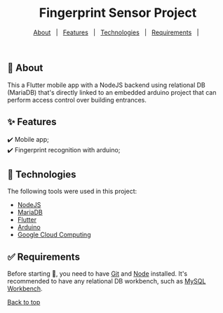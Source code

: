 <h1 align="center" id="top">Fingerprint Sensor Project</h1>

<p align="center">
  <a href="#dart-about">About</a> &#xa0; | &#xa0;
  <a href="#sparkles-features">Features</a> &#xa0; | &#xa0;
  <a href="#rocket-technologies">Technologies</a> &#xa0; | &#xa0;
  <a href="#white_check_mark-requirements">Requirements</a> &#xa0; | &#xa0;
</p>

<br>

## :dart: About ##

This a Flutter mobile app with a NodeJS backend using relational DB (MariaDB) that's directly linked to an embedded arduino project that can perform access control over building entrances.


## :sparkles: Features ##

:heavy_check_mark: Mobile app;\
:heavy_check_mark: Fingerprint recognition with arduino;

## :rocket: Technologies ##

The following tools were used in this project:

- [NodeJS](https://nodejs.org/en/)
- [MariaDB](https://mariadb.com/)
- [Flutter](https://flutter.dev/)
- [Arduino](https://www.arduino.cc/)
- [Google Cloud Computing](https://cloud.google.com/)

## :white_check_mark: Requirements ##

Before starting :checkered_flag:, you need to have [Git](https://git-scm.com) and [Node](https://nodejs.org/en/) installed. It's recommended to have any relational DB workbench, such as [MySQL Workbench](https://www.mysql.com/products/workbench/).
&#xa0;

<a href="#top">Back to top</a>
